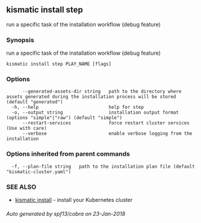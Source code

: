 ## kismatic install step

run a specific task of the installation workflow (debug feature)

### Synopsis


run a specific task of the installation workflow (debug feature)

```
kismatic install step PLAY_NAME [flags]
```

### Options

```
      --generated-assets-dir string   path to the directory where assets generated during the installation process will be stored (default "generated")
  -h, --help                          help for step
  -o, --output string                 installation output format (options "simple"|"raw") (default "simple")
      --restart-services              force restart cluster services (Use with care)
      --verbose                       enable verbose logging from the installation
```

### Options inherited from parent commands

```
  -f, --plan-file string   path to the installation plan file (default "kismatic-cluster.yaml")
```

### SEE ALSO
* [kismatic install](kismatic_install.md)	 - install your Kubernetes cluster

###### Auto generated by spf13/cobra on 23-Jan-2018
